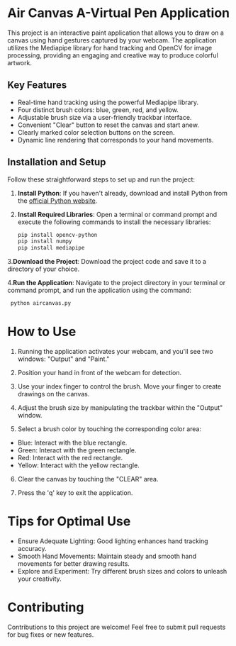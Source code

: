 # Air Canvas A-Virtual Pen Application

This project is an interactive paint application that allows you to draw on a canvas using hand gestures captured by your webcam. The application utilizes the Mediapipe library for hand tracking and OpenCV for image processing, providing an engaging and creative way to produce colorful artwork.

## Key Features

- Real-time hand tracking using the powerful Mediapipe library.
- Four distinct brush colors: blue, green, red, and yellow.
- Adjustable brush size via a user-friendly trackbar interface.
- Convenient "Clear" button to reset the canvas and start anew.
- Clearly marked color selection buttons on the screen.
- Dynamic line rendering that corresponds to your hand movements.

## Installation and Setup

Follow these straightforward steps to set up and run the project:

1. **Install Python**: If you haven't already, download and install Python from the [official Python website](https://www.python.org/downloads/).

2. **Install Required Libraries**: Open a terminal or command prompt and execute the following commands to install the necessary libraries:

   ```bash
   pip install opencv-python
   pip install numpy
   pip install mediapipe
    ```
3.**Download the Project**: Download the project code and save it to a directory of your choice.

4.**Run the Application**: Navigate to the project directory in your terminal or command prompt, and run the application using the command:
```bash
 python aircanvas.py
```
# How to Use

1. Running the application activates your webcam, and you'll see two windows: "Output" and "Paint."

2. Position your hand in front of the webcam for detection.

3. Use your index finger to control the brush. Move your finger to create drawings on the canvas.

4. Adjust the brush size by manipulating the trackbar within the "Output" window.

5. Select a brush color by touching the corresponding color area:
- Blue: Interact with the blue rectangle.
- Green: Interact with the green rectangle.
- Red: Interact with the red rectangle.
- Yellow: Interact with the yellow rectangle.

6. Clear the canvas by touching the "CLEAR" area.

7. Press the 'q' key to exit the application.

# Tips for Optimal Use

- Ensure Adequate Lighting: Good lighting enhances hand tracking accuracy.
- Smooth Hand Movements: Maintain steady and smooth hand movements for better drawing results.
- Explore and Experiment: Try different brush sizes and colors to unleash your creativity.

# Contributing

Contributions to this project are welcome! Feel free to submit pull requests for bug fixes or new features.